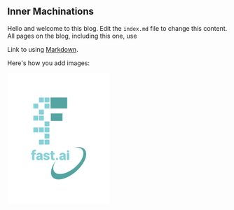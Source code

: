## Inner Machinations

Hello and welcome to this blog. Edit the `index.md` file to change this content. All pages on the blog, including this one, use 

Link to using [Markdown](https://guides.github.com/features/mastering-markdown/). 

Here's how you add images:

![Image of fast.ai logo](images/logo.png)

